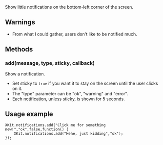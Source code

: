 Show little notifications on the bottom-left corner of the screen.

## Warnings
* From what I could gather, users don't like to be notified much.

## Methods

### add(message, type, sticky, callback)
Show a notification.  
* Set sticky to `true` if you want it to stay on the screen until the user clicks on it.
* The "type" parameter can be "ok", "warning" and "error".
* Each notification, unless sticky, is shown for 5 seconds.

## Usage example

	XKit.notifications.add("Click me for something new!","ok",false,function() {
		XKit.notifications.add("Hehe, just kidding","ok");	
	});

